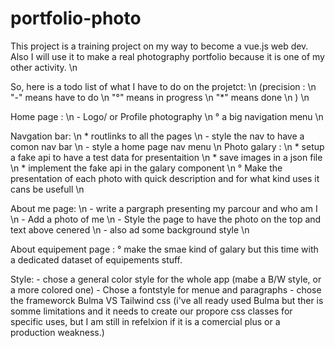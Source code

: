 # portfolio-photo

This project is a training project on my way to become a vue.js web dev.
Also I will use it to make a real photography portfolio because it is one of my other activity. \n

So, here is a todo list of what I have to do on the projetct: \n
(precision : \n
    "-" means have to do \n
    "°" means in progress \n
    "*" means done \n
) \n

Home page : \n
    - Logo/ or Profile photography \n
    ° a big navigation menu \n

Navgation bar: \n
    * routlinks to all the pages \n
    - style the nav to have a comon nav bar \n
    - style a home page nav menu \n
Photo galary : \n
    * setup a fake api to have a test data for presentaition \n
    * save images in a json file \n
    * implement the fake api in the galary component \n
    ° Make the presentation of each photo with quick description and for what kind uses it cans be usefull \n

About me page: \n
    - write a pargraph presenting my parcour and who am I \n
    - Add a photo of me \n
    - Style the page to have the photo on the top and text above cenered \n
    - also ad some background style \n

About equipement page : 
    ° make the smae kind of galary but this time with a dedicated dataset of equipements stuff.

Style: 
    - chose a general color style for the whole app (mabe a B/W style, or a more colored one)
    - Chose a fontstyle for menue and paragraphs
    - chose the frameworck Bulma VS Tailwind css (i've all ready used Bulma but ther is somme limitations and it needs to create our propore css classes for specific uses, but I am still in refelxion if it is a comercial plus or a production weakness.)
